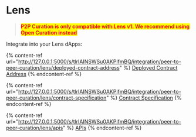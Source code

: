 # Lens

> <mark style="color:red;">**P2P Curation is only compatible with Lens v1. We recommend using Open Curation instead**</mark>

Integrate into your Lens dApps:

{% content-ref url="http://127.0.0.1:5000/s/tlrIAINSWSu0AKPifmBQ/integration/peer-to-peer-curation/lens/deployed-contract-address" %}
[Deployed Contract Address](http://127.0.0.1:5000/s/tlrIAINSWSu0AKPifmBQ/integration/peer-to-peer-curation/lens/deployed-contract-address)
{% endcontent-ref %}

{% content-ref url="http://127.0.0.1:5000/s/tlrIAINSWSu0AKPifmBQ/integration/peer-to-peer-curation/lens/contract-specification" %}
[Contract Specification](http://127.0.0.1:5000/s/tlrIAINSWSu0AKPifmBQ/integration/peer-to-peer-curation/lens/contract-specification)
{% endcontent-ref %}

{% content-ref url="http://127.0.0.1:5000/s/tlrIAINSWSu0AKPifmBQ/integration/peer-to-peer-curation/lens/apis" %}
[APIs](http://127.0.0.1:5000/s/tlrIAINSWSu0AKPifmBQ/integration/peer-to-peer-curation/lens/apis)
{% endcontent-ref %}
